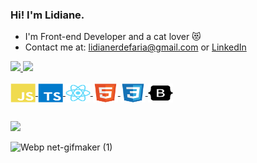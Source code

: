 ### Hi! I'm Lidiane.

- I'm Front-end Developer and a cat lover 😻 
- Contact me at: lidianerdefaria@gmail.com or <a href="https://www.linkedin.com/in/lidianerfaria" target="_blank">LinkedIn</a>
<div>
  <a href="https://github.com/lidianerfaria">
  <img height="180em" src="https://github-readme-stats.vercel.app/api?username=lidianerfaria&show_icons=true&theme=dark&include_all_commits=true&count_private=true"/>
  <img height="180em" src="https://github-readme-stats.vercel.app/api/top-langs/?username=lidianerfaria&layout=compact&langs_count=7&theme=dark"/>
</div>
<div style="display: inline_block"><br>
  <img align="center" alt="Lidi-Js" height="30" width="40" src="https://raw.githubusercontent.com/devicons/devicon/master/icons/javascript/javascript-plain.svg">
  <img align="center" alt="Lidi-Ts" height="30" width="40" src="https://raw.githubusercontent.com/devicons/devicon/master/icons/typescript/typescript-plain.svg">
  <img align="center" alt="Lidi-React" height="30" width="40" src="https://raw.githubusercontent.com/devicons/devicon/master/icons/react/react-original.svg">
  <img align="center" alt="Lidi-HTML" height="30" width="40" src="https://raw.githubusercontent.com/devicons/devicon/master/icons/html5/html5-original.svg">
  <img align="center" alt="Lidi-CSS" height="30" width="40" src="https://raw.githubusercontent.com/devicons/devicon/master/icons/css3/css3-original.svg">
  <img align="center" alt="Lidi-Bootstrap" height="30" width="40" src="https://github.com/devicons/devicon/blob/master/icons/bootstrap/bootstrap-plain.svg"> 
</div>

##
  
<div> 
  <a href="https://www.linkedin.com/in/lidianerfaria" target="_blank"><img src="https://img.shields.io/badge/-LinkedIn-%230077B5?style=for-the-badge&logo=linkedin&logoColor=white" target="_blank"></a>
</div>

![Webp net-gifmaker (1)](https://user-images.githubusercontent.com/69022808/131234142-02c3389c-c64e-46a1-8868-fdbfe8551acd.gif)

